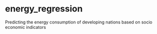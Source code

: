 # energy_regression
Predicting the energy consumption of developing nations based on socio economic indicators
